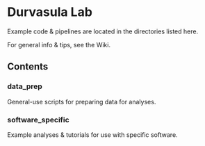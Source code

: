 # Durvasula Lab 

Example code & pipelines are located in the directories listed here.

For general info & tips, see the Wiki.

## Contents

### data_prep

General-use scripts for preparing data for analyses.

### software_specific

Example analyses & tutorials for use with specific software.
